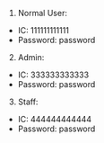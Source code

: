 1. Normal User:
- IC: 111111111111
- Password: password

2. Admin:
- IC: 333333333333
- Password: password

3. Staff:
- IC: 444444444444
- Password: password
